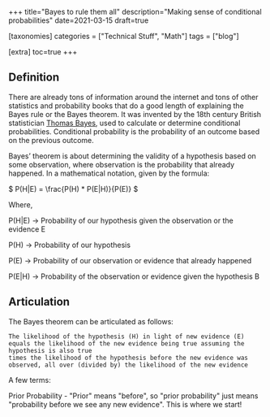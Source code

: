 +++
title="Bayes to rule them all"
description="Making sense of conditional probabilities"
date=2021-03-15
draft=true

[taxonomies]
categories = ["Technical Stuff", "Math"]
tags = ["blog"]

[extra]
toc=true
+++


## Definition
There are already tons of information around the internet and tons of other statistics and probability books that do a good length of explaining the Bayes rule or
the Bayes theorem. It was invented by the 18th century British statistician [Thomas Bayes](https://en.wikipedia.org/wiki/Thomas_Bayes), used to calculate or determine
conditional probabilities. Conditional probability is the probability of an outcome based on the previous outcome.

Bayes’ theorem is about determining the validity of a hypothesis based on some observation, where observation is the probability that already happened. In a
mathematical notation, given by the formula:

$ P(H|E) = \frac{P(H) * P(E|H)}{P(E)} $

Where,

P(H|E) -> Probability of our hypothesis given the observation or the evidence E

P(H)   -> Probability of our hypothesis

P(E)   -> Probability of our observation or evidence that already happened

P(E|H) -> Probability of the observation or evidence given the hypothesis B

## Articulation
The Bayes theorem can be articulated as follows:

```
The likelihood of the hypothesis (H) in light of new evidence (E) equals the likelihood of the new evidence being true assuming the hypothesis is also true 
times the likelihood of the hypothesis before the new evidence was observed, all over (divided by) the likelihood of the new evidence
```

A few terms:

Prior Probability - "Prior" means "before", so "prior probability" just means "probability before we see any new evidence". This is where we start!




